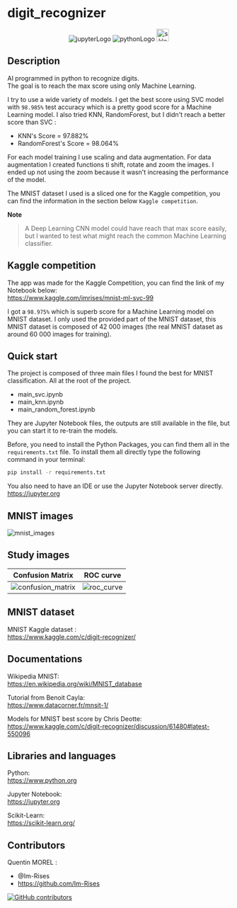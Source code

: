 # digit_recognizer

<p align="center">
    <img src="https://img.shields.io/badge/Made%20with-Jupyter-orange?style=for-the-badge&logo=Jupyter" alt="jupyterLogo">
    <img src="https://img.shields.io/badge/Python-3776AB?style=for-the-badge&logo=python&logoColor=white" alt="pythonLogo">
    <img src="https://user-images.githubusercontent.com/59691442/184630101-11dfdcf4-4693-403f-b7dc-93ebe64077a8.png" alt="sklearnLogo" style="height: 28px">
</p>

## Description

AI programmed in python to recognize digits.  
The goal is to reach the max score using only Machine Learning.

I try to use a wide variety of models. I get the best score using SVC model with `98.985%` test accuracy which is a
pretty good score for a Machine Learning model.
I also tried KNN, RandomForest, but I didn't reach a better score than SVC :

- KNN's Score = 97.882%
- RandomForest's Score = 98.064%

For each model training I use scaling and data augmentation. For data augmentation I created functions ti shift, rotate
and zoom the images.
I ended up not using the zoom because it wasn't increasing the performance of the model.

The MNIST dataset I used is a sliced one for the Kaggle competition, you can find the information in the section
below `Kaggle competition`.

**Note**
> A Deep Learning CNN model could have reach that max score easily, but I wanted to test what might reach the common
> Machine Learning classifier.

## Kaggle competition

The app was made for the Kaggle Competition, you can find the link of my Notebook below:  
<https://www.kaggle.com/imrises/mnist-ml-svc-99>

I got a `98.975%` which is superb score for a Machine Learning model on MNIST dataset. I only used the provided
part of the MNIST dataset, this MNIST dataset is composed of 42 000 images (the real MNIST dataset as around 60 000
images for training).

## Quick start

The project is composed of three main files I found the best for MNIST classification. All at the root of the project.

- main_svc.ipynb
- main_knn.ipynb
- main_random_forest.ipynb

They are Jupyter Notebook files, the outputs are still available in the file, but you can start it to re-train the
models.

Before, you need to install the Python Packages, you can find them all in the `requirements.txt` file. To install them
all directly type the following command in your terminal:

```bash
pip install -r requirements.txt
```

You also need to have an IDE or use the Jupyter Notebook server directly.  
<https://jupyter.org>

## MNIST images

![mnist_images](https://user-images.githubusercontent.com/59691442/175500317-960a195c-6b82-4538-bb8a-ebad84504e76.png)

<!--
| MNIST | MNIST |
|------------------|-----------|
|![mnist_images](https://user-images.githubusercontent.com/59691442/175499175-62fb55f9-1fb6-4615-840f-3701c1aa2cdf.png)|![mnsit_images](https://user-images.githubusercontent.com/59691442/175499704-5920ab92-633a-41a6-9f34-8f67b9cbd57b.png)|
-->

## Study images

| Confusion Matrix | ROC curve|
|---|---|
| ![confusion_matrix](https://user-images.githubusercontent.com/59691442/175617912-72551a00-7f05-4967-adfc-a96d9924a40e.png) | ![roc_curve](https://user-images.githubusercontent.com/59691442/175617938-ff23dfb9-aa45-4de5-8d79-9c9b54d1cde2.png) |

## MNIST dataset

MNIST Kaggle dataset :  
<https://www.kaggle.com/c/digit-recognizer/>

## Documentations

Wikipedia MNIST:  
<https://en.wikipedia.org/wiki/MNIST_database>

Tutorial from Benoit Cayla:  
<https://www.datacorner.fr/mnsit-1/>

Models for MNIST best score by Chris Deotte:  
<https://www.kaggle.com/c/digit-recognizer/discussion/61480#latest-550096>

## Libraries and languages

Python:  
<https://www.python.org>

Jupyter Notebook:  
<https://jupyter.org>

Scikit-Learn:  
<https://scikit-learn.org/>

## Contributors

Quentin MOREL :

- @Im-Rises
- <https://github.com/Im-Rises>

[![GitHub contributors](https://contrib.rocks/image?repo=Im-Rises/page_rank)](https://github.com/Im-Rises/page_rank/graphs/contributors)

<!--
I try to use a wide variety of models. I get the best score using SVC model from sklearn. I also tried KNN,
RandomForest, SGD, DecisionTreeClassifier. I also tried ensemble learning with VotingClassifier and a Stacked Model which I get a score close to
the SVC model.
-->

<!--
Classifier:
- KNeighborsClassifier
- svm.svc
- RandomForestClassifier
- DecisionTreeClassifier
- SGDClassifier

Ensemble Learning:
- VotingClassifier
- StackingClassifier
-->

